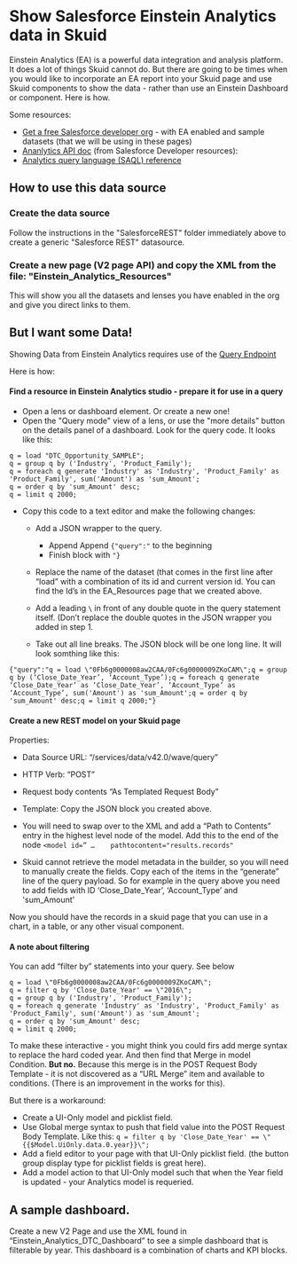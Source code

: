 # Show Salesforce Einstein Analytics data in Skuid
Einstein Analytics (EA) is a powerful data integration and analysis platform.  It does a lot of things Skuid cannot do.  But there are going to be times when you would like to incorporate an EA report into your Skuid page and use Skuid components to show the data - rather than use an Einstein Dashboard or component.  Here is how. 

Some resources:

- [Get a free Salesforce developer org](https://developer.salesforce.com/promotions/orgs/analytics-de) - with EA enabled and sample datasets (that we will be using in these pages)
- [Ananlytics API doc](https://developer.salesforce.com/docs/atlas.en-us.bi_dev_guide_rest.meta/bi_dev_guide_rest/bi_rest_resources_overview.htm) (from Salesforce Developer resources):  
- [Analytics query language (SAQL) reference](https://developer.salesforce.com/docs/atlas.en-us.bi_dev_guide_saql.meta/bi_dev_guide_saql/bi_saql_intro.htm)


## How to use this data source

### Create the data source

Follow the instructions in the "SalesforceREST" folder immediately above to create a generic "Salesforce REST" datasource. 

### Create a new page (V2 page API)  and copy the XML from the file:  "Einstein_Analytics_Resources"  

This will show you all the datasets and lenses you have enabled in the org and give you direct links to them. 

## But I want some Data! 

Showing Data from Einstein Analytics requires use of the [Query Endpoint](https://developer.salesforce.com/docs/atlas.en-us.bi_dev_guide_rest.meta/bi_dev_guide_rest/bi_resources_query.htm)

Here is how: 

#### Find a resource in Einstein Analytics studio - prepare it for use in a query

-   Open a lens or dashboard element.  Or create a new one! 
-   Open the "Query mode" view of a lens,  or use the "more details" button on the details panel of a dashboard.  Look for the query code.  It looks like this: 

```
q = load "DTC_Opportunity_SAMPLE";
q = group q by ('Industry', 'Product_Family');
q = foreach q generate 'Industry' as 'Industry', 'Product_Family' as 'Product_Family', sum('Amount') as 'sum_Amount';
q = order q by 'sum_Amount' desc;
q = limit q 2000; 
```
    
- Copy this code to a text editor and make the following changes: 
    -  Add a JSON wrapper to the query.  
        - Append Append ``{"query":"``  to the beginning
        - Finish block with ``"}``

    - Replace the name of the dataset (that comes in the first line after “load” with a combination of its id and current version id.  You can find the Id’s in the EA_Resources page that we created above. 

    - Add a leading `\` in front of any double quote in the query statement itself.  (Don’t replace the double quotes in the JSON wrapper you added in step 1. 

    - Take out all line breaks.  The JSON block will be one long line.   It will look somthing like this: 

``{"query":"q = load \"0Fb6g0000008aw2CAA/0Fc6g0000009ZKoCAM\";q = group q by (‘Close_Date_Year’, ‘Account_Type’);q = foreach q generate ‘Close_Date_Year’ as ‘Close_Date_Year’, ‘Account_Type’ as ‘Account_Type’, sum('Amount') as 'sum_Amount';q = order q by 'sum_Amount' desc;q = limit q 2000;"}``


#### Create a new REST model on your Skuid page

Properties: 
- Data Source URL:  “/services/data/v42.0/wave/query”
- HTTP Verb:  “POST” 
- Request body contents “As Templated Request Body”
- Template:  Copy the JSON block you created above. 

- You will need to swap over to the XML and add a “Path to Contents” entry in the highest level node of the model.   Add this to the end of the node  ``<model id=” …    pathtocontent="results.records" ``

- Skuid cannot retrieve the model metadata in the builder, so you will need to manually create the fields.  Copy each of the items in the “generate” line of the query payload.  So for example in the query above you need to add fields with ID  ‘Close_Date_Year’,  ‘Account_Type’ and 'sum_Amount’  

Now you should have the records in a skuid page that you can use in a chart, in a table, or any other visual component. 


#### A note about filtering

You can add “filter by” statements into your query.  See below

```
q = load \"0Fb6g0000008aw2CAA/0Fc6g0000009ZKoCAM\";
q = filter q by 'Close_Date_Year' == \"2016\";
q = group q by ('Industry', 'Product_Family');
q = foreach q generate 'Industry' as 'Industry', 'Product_Family' as 'Product_Family', sum('Amount') as 'sum_Amount';
q = order q by 'sum_Amount' desc;
q = limit q 2000;
```

To make these interactive - you might think you could firs add merge syntax to replace the hard coded year.  And then find that Merge in model Condition. __But no.__  Because this merge is in the POST Request Body Template - it is not discovered as a “URL Merge” item and available to conditions. (There is an improvement in the works for this). 

But there is a workaround: 

- Create a UI-Only model and picklist field. 
- Use Global merge syntax to push that field value into the POST Request Body Template. Like this: 
``q = filter q by 'Close_Date_Year' == \"{{$Model.UiOnly.data.0.year}}\";``
- Add a field editor to your page with that UI-Only picklist field.  (the button group display type for picklist fields is great here). 
- Add a model action to that UI-Only model such that when the Year field is updated - your Analytics model is requeried.  


## A sample dashboard. 

Create a new V2 Page and use the XML found in “Einstein_Analytics_DTC_Dashboard”  to see a simple dashboard that is filterable by year.  This dashboard is a combination of charts and KPI blocks.  
